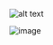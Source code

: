 ![alt text](https://user-images.githubusercontent.com/37384522/150193893-4ef32ce6-9309-4116-9092-d8c57788e0c6.png)

![image](https://user-images.githubusercontent.com/37384522/150193893-4ef32ce6-9309-4116-9092-d8c57788e0c6.png)
